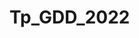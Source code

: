 # Tp_GDD_2022

<!-- Primary Meta Tags -->
<meta name="title" content="Telemetria">
<meta name="description" content="Trabajo Practico de Gestion de Datos">
